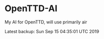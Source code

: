 # OpenTTD-AI
My AI for OpenTTD, will use primarily air

Latest backup: Sun Sep 15 04:35:01 UTC 2019
